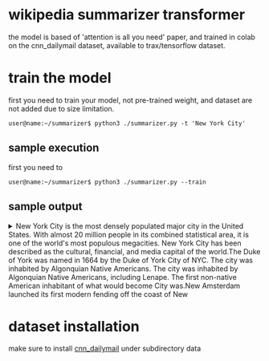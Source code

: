 # wikipedia summarizer transformer
the model is based of 'attention is all you need' paper, and trained in colab on the cnn_dailymail dataset, available to trax/tensorflow dataset.

# train the model
first you need to train your model, not pre-trained weight, and dataset are not added due to size limitation.
```cosole
user@name:~/summarizer$ python3 ./summarizer.py -t 'New York City'

```

## sample execution
first you need to
```cosole
user@name:~/summarizer$ python3 ./summarizer.py --train

```

## sample output
<details>
  <summary>
    New York City is the most densely populated major city in the United
    States. With almost 20 million people in its combined statistical
    area, it is one of the world's most populous megacities. New York City
    has been described as the cultural, financial, and media capital of
    the world.<EOS>The Duke of York was named in 1664 by the Duke of York City of NYC.
    The city was inhabited by Algonquian Native Americans. The city was
    inhabited by Algonquian Native Americans, including Lenape. The first
    non-native American inhabitant of what would become City was.<EOS>New Amsterdam launched its first modern fending off the coast of New
  </summary>
  New York City is the most densely populated major city in the United
States. With almost 20 million people in its combined statistical
area, it is one of the world's most populous megacities. New York City
has been described as the cultural, financial, and media capital of
the world.<EOS>The Duke of York was named in 1664 by the Duke of York City of NYC.
The city was inhabited by Algonquian Native Americans. The city was
inhabited by Algonquian Native Americans, including Lenape. The first
non-native American inhabitant of what would become City was.<EOS>New Amsterdam launched its first modern fending off the coast of New
York. The Dutch would eventually be deposed in the Glorious
Revolution. The Dutch would eventually be deposed in the Glorious
Revolution.<EOS>The Battle of Long Island was fought in August 1776 within the modern-
day borough of Brooklyn. The Battle of Long Island was fought in
August 1776 within the modern-day borough of Brooklyn. The British
Army and the First Division of the United States were all at Federal
Hall on Wall Street.<EOS>There was also extensive immigration from the German provinces.
Presence of immigrants was especially fierce in the U.S. in Sub-zero.
population.<EOS>The U.N. Headquarters was completed in 1952, solidifying New York's
global geopolitical influence. The massive event led to the ongoing
counter-racism protests in the early morning hours of June 28, 1969.
The New York City suffered the bulk of the economic damage and largest
loss of human life in the aftermath of the September 11, 2001
attacks.<EOS>The Hudson River flows through the Hudson River into New York City
from the U.S. state of New Jersey. The Bronx River flows through the
Hudson River into New York Bay. The Bronx River flows through the
Bronx and Westchester County. The Bronx River flows through the Bronx
and Westchester County, is the only freshwater river in the city's
land has been altered substantially by human intervention.<EOS>The Bronx is the largest central core city in the Outer Boroughs. It
is located in Queens of Brooklyn and the Bronx of Brooklyn. The Bronx
is the birthplace of hip hop music and culture.<EOS>Chrysler Building and Empire State Building (1957) are considered some
of the finest examples of the Art Deco style. The Condé Nast Building
(2000) is a prominent example of green design in American skyscrapers.
The Condé Nast Building (2000) is a prominent example of green design
in American skyscrapers.<EOS>The National Parks and the New York City of Garden Kingdom Island are
located in New York City. The Songwets are in the mood of the city and
the New York City of Garden. The Songwater Village in July 23, cites
the coldest the coldest month on record.<EOS>Historic sites under federal management on Manhattan Island include
Castle Clinton National Monument. The Chapel is the historic river
where the historic Landmark is located in Greenwich Village. The
National Monument is located in New York City and the Central Park is
the most visited urban park in the United States.<EOS>More than twice as many people live in New York City as compared to
Los Angeles, the second-most populous U.S. city. City gained more
residents between April 2010 and July 2014 (316,000) than any other
U.S. city.<EOS>Koreans made up 1.2% of New York City's population in India and Nepal.
Koreans made up 1.2% of the city's population in 2010. Koreans made up
1.2% of New York's population in 2010. Koreans made up 1.2% of New
York's population, with Bangladeshis and Pakistanis.<EOS>The annual New York City Pride March (or gay pride parade) was the
literal gay metropolis for hundreds of thousands of immigrants. The
annual Queens Pride Parade is held in Jackson Heights and is
accompanied by the ensuing Multicultural armies. Gay Pride parade is
held in Jackson Heights and is accompanied by the ensuing
Multicultural sensitivity.<EOS>The American Orthodox Catholic Church (mainstream and independent)
were the largest Christian groups. The American Orthodox Christian
Church (mainstream and independent) were the largest Christian
groups.<EOS>Entrepreneurs were forming a "Chocolate District" in Brooklyn as of
2014. Entrepreneurs were forming a "Chocolate District" in Brooklyn as
of 2014. One of the world's largest chocolatiers, continues to be
headquartered in Manhattan.<EOS>Accelerator, a biotechnology startup, had raised more than $30 million
from investors. The New York City of New York City is home to some of
the nation's highest-rated market rents in the U.S. State Department
of Technology.<EOS>The U.N. office of the Statue of Liberty and Ellis Island is the
largest in North America. The New York City is also a center for the
advertising, music, newspaper, digital media and digital media.<EOS>The Village Voice, historically the largest alternative newspaper in
the United States, announced in 2017 that it would cease publication
of its print edition and convert to digital venture.<EOS>Focus of Memorial Sloan, Rockefeller University, SUNY Downstate
Medical Center, Albert Einstein College of Medicine,. and Weill
Cornell Medical College of Medicine,. Harvard-Israel Institute of
Technology venture on Roosevelt Island. The graduates of SUNY Maritime
College in the Bronx earned the highest average annual salary of any
university graduates in the U.S, $144,000 as of 2017.<EOS>The FDNY is the largest municipal fire department in the U.S. and the
second largest in the world after the Tokyo Fire Department. The FDNY
has been described as the cultural capital of the world by New York's
Baruch College.<EOS>The dedication of the arts and cultural landmarks are held in New York
City. The dedication of the landmarks are ranged from the Empire to
the theatre of the Walking Arts.<EOS>The city is home to "nearly one thousand of the finest and most
diverse haute cuisine restaurants in the world" . There are 27,043
restaurants in the city, up from 24,865 in 2017. The Queens Night
Market in Flushing Meadows attracts more than 10 thousand people
nightly to sample food from more than 85 countries.<EOS>The Yankee Stadium and Ebbets are located in New York City. Madison
Square Garden, its predecessor, the Yankee Stadium and Ebbets Field
are sporting venues located in New York City. The New York City has
been described as the 'Capital of Baseball' and the Brooklyn Dodgers
have won the World Series twice.<EOS>The annual United States Open Tennis Championships is held in New
York. The annual United States Open Championship is held at the
National Tennis Center in Flushing Meadows-Corona Park, Queens. The
Millrose Games is the best of the city in the United States.<EOS>The City Water Tunnel No. 3 is the largest capital construction
project in the city's history. The city's largest capital construction
project in the city's history. The city's mayor and council members
are elected to four-year terms.<EOS>The New York City has not been carried by a Republican in a statewide
or presidential election since Calvin Coolidge won the five boroughs
in 1924. City has a strong imbalance of payments with the national and
state governments. City residents and businesses also sent an
additional $4.1 billion in the 2009 fiscal year to the state of New
York than the city received in return.<EOS>Three major rail trains are in New York and New Jersey City. The Port
Authority Rail trains are dedicated to Staten Island, New York and New
Jersey.<EOS>The Manhattan Bridge is the longest suspension bridge in the world
from its opening until 1903. The New York City is also known for its
rules regarding turning at red lights.<EOS>
</details>

# dataset installation
make sure to install [cnn_dailymail](https://www.tensorflow.org/datasets/catalog/cnn_dailymail) under subdirectory data
